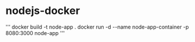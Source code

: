 # nodejs-docker
 
'''
docker build -t node-app .
docker run -d --name node-app-container -p 8080:3000 node-app
'''
